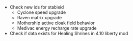 - Check new ids for stableid
  - Cyclone speed upgrade
  - Raven matrix upgrade
  - Mothership active cloak field behavior
  - Medivac energy recharge rate upgrade
- Check if data exists for Healing Shrines in 4.10 liberty mod
